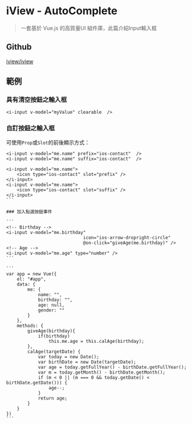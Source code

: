 # iView - AutoComplete

> 一套基於 Vue.js 的高質量UI 組件庫，此篇介紹Input輸入框


## Github

[iview/iview](https://github.com/iview/iview)


## 範例

### 具有清空按鈕之輸入框

```
<i-input v-model="myValue" clearable  />
```

### 自訂按鈕之輸入框

可使用`Prop`或`Slot`的前後顯示方式：

```
<i-input v-model="me.name" prefix="ios-contact"  />
<i-input v-model="me.name" suffix="ios-contact"  />
```

````
<i-input v-model="me.name">
    <icon type="ios-contact" slot="prefix" />
</i-input>
<i-input v-model="me.name">
    <icon type="ios-contact" slot="suffix" />
</i-input>
```

### 加入點選按鈕事件

```
<!-- Birthday -->
<i-input v-model="me.birthday" 
                             icon="ios-arrow-dropright-circle" 
                             @on-click="giveAge(me.birthday)" />
<!-- Age -->
<i-input v-model="me.age" type="number" />
```

```
var app = new Vue({
    el: "#app",
    data: {
        me: {
            name: "",
            birthday: "",
            age: null,
            gender: ""
        }
    },
    methods: {
        giveAge(birthday){
            if(birthday)
                this.me.age = this.calAge(birthday);
        },
        calAge(targetDate) {
            var today = new Date();
            var birthDate = new Date(targetDate);
            var age = today.getFullYear() - birthDate.getFullYear();
            var m = today.getMonth() - birthDate.getMonth();
            if (m < 0 || (m === 0 && today.getDate() < birthDate.getDate())) {
                age--;
            }
            return age;
        }
    }
})
```
